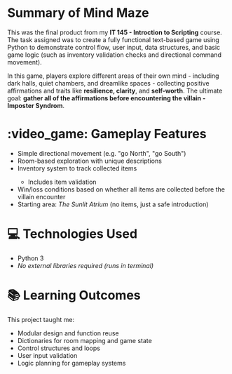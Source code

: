 # Summary of Mind Maze
<p>This was the final product from my <b>IT 145 - Introction to Scripting</b> course. The task assigned was to create a fully functional text-based game using Python to demonstrate control flow, user input, data structures, and basic game logic (such as inventory validation checks and directional command movement).</p>

<p>In this game, players explore different areas of their own mind - including dark halls, quiet chambers, and dreamlike spaces - collecting positive affirmations and traits like <b>resilience, clarity</b>, and <b>self-worth</b>. The ultimate goal: <b>gather all of the affirmations before encountering the villain - Imposter Syndrom</b>.</p>

<h1>:video_game: Gameplay Features</h1>
<p>
<ul>
<li>Simple directional movement (e.g. "go North", "go South")</li>
<li>Room-based exploration with unique descriptions</li>
<li>Inventory system to track collected items</li>
    <ul>
    <li>Includes item validation</li>
    </ul>
<li>Win/loss conditions based on whether all items are collected before the villain encounter</li>
<li>Starting area: <i>The Sunlit Atrium</i> (no items, just a safe introduction)</li>
</ul>
</p>

<h1>💻 Technologies Used</h1>
<ul>
<li>Python 3</li>
<li><i>No external libraries required (runs in terminal)</i></li>
</ul>

<h1>📚 Learning Outcomes</h1>
<p>This project taught me:</p>
<ul>
<li>Modular design and function reuse</li>
<li>Dictionaries for room mapping and game state</li>
<li>Control structures and loops</li>
<li>User input validation</li>
<li>Logic planning for gameplay systems</li>
</ul>